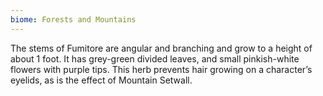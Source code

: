 ```yaml
---
biome: Forests and Mountains
---
```

The stems of Fumitore are angular and branching and grow to a height of about 1 foot. It has grey-green divided leaves, and small pinkish-white flowers with purple tips. This herb prevents hair growing on a character’s eyelids, as is the effect of Mountain Setwall. 

